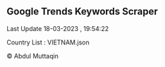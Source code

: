 

## Google Trends Keywords Scraper 
 
Last Update 18-03-2023 , 19:54:22

Country List :
VIETNAM.json



© Abdul Muttaqin 
